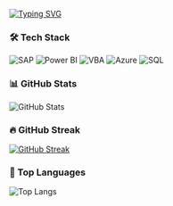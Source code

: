 [![Typing SVG](https://readme-typing-svg.demolab.com?font=Fira+Code&pause=1000&color=0E91F3&width=435&lines=Hi+there%2C+I'm+Pessi!;Mindful+Builder+of+Data%2C+Dashboards+%26+Dharma;SAP+%7C+Azure+%7C+Power+BI+%7C+VBA;Breathing+Through+Code+Like+It's+Vinyasa;Tech+is+my+tool%2C+Stillness+my+anchor)](https://git.io/typing-svg)



### 🛠️ Tech Stack

![SAP](https://img.shields.io/badge/SAP-S%2F4HANA-blue?style=flat&logo=sap)
![Power BI](https://img.shields.io/badge/PowerBI-DataGold-yellow?logo=powerbi&style=flat)
![VBA](https://img.shields.io/badge/VBA-MacroMaster-green?style=flat)
![Azure](https://img.shields.io/badge/Azure-Cloud-007FFF?logo=azure-devops&style=flat)
![SQL](https://img.shields.io/badge/SQL-QueryArtist-informational?logo=postgresql)

### 📊 GitHub Stats

![GitHub Stats](https://github-readme-stats.vercel.app/api?username=prasadbrutex&show_icons=true&theme=default)

### 🔥 GitHub Streak

[![GitHub Streak](https://streak-stats.demolab.com?user=prasadbrutex&theme=default)](https://git.io/streak-stats)

### 🧠 Top Languages

![Top Langs](https://github-readme-stats.vercel.app/api/top-langs/?username=prasadbrutex&layout=compact)


